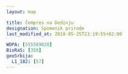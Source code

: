 ```yaml
---
layout: map

title: Čempres na Dedinju
designation: Spomenik prirode
last_modified_at: 2018-05-25T23:19:55+02:00

WDPA: [555589020]
BioRaS: [359]
geoSrbija:
  L1_182: [57]
---
```

